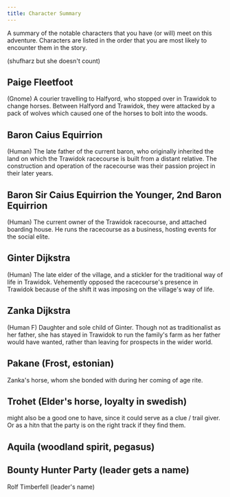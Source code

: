 ```yaml
---
title: Character Summary
---
```


A summary of the notable characters that you have (or will) meet on this adventure.
Characters are listed in the order that you are most likely to encounter them in the story.

(shufharz but she doesn't count)

## Paige Fleetfoot

(Gnome) A courier travelling to Halfyord, who stopped over in Trawidok to change horses. Between Halfyord and Trawidok, they were attacked by a pack of wolves which caused one of the horses to bolt into the woods.

## Baron Caius Equirrion

(Human) The late father of the current baron, who originally inherited the land on which the Trawidok racecourse is built from a distant relative.
The construction and operation of the racecourse was their passion project in their later years.

## Baron Sir Caius Equirrion the Younger, 2nd Baron Equirrion

(Human) The current owner of the Trawidok racecourse, and attached boarding house.
He runs the racecourse as a business, hosting events for the social elite.

## Ginter Dijkstra

(Human) The late elder of the village, and a stickler for the traditional way of life in Trawidok.
Vehemently opposed the racecourse's presence in Trawidok because of the shift it was imposing on the village's way of life.

## Zanka Dijkstra

(Human F) Daughter and sole child of Ginter.
Though not as traditionalist as her father, she has stayed in Trawidok to run the family's farm as her father would have wanted, rather than leaving for prospects in the wider world.

## Pakane (Frost, estonian)

Zanka's horse, whom she bonded with during her coming of age rite.

## Trohet (Elder's horse, loyalty in swedish)

might also be a good one to have, since it could serve as a clue / trail giver. Or as a hitn that the party is on the right track if they find them.

## Aquila (woodland spirit, pegasus)

## Bounty Hunter Party (leader gets a name)

Rolf Timberfell (leader's name)
